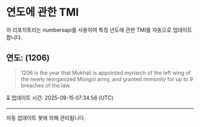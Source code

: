 
# 연도에 관한 TMI

이 리포지토리는 numbersapi를 사용하여 특정 년도에 관한 TMI를 자동으로 업데이트합니다.

## 연도: (1206)
> 1206 is the year that Mukhali is appointed myriarch of the left wing of the newly reorganized Mongol army, and granted immunity for up to 9 breaches of the law.

⏳ 업데이트 시간: 2025-09-15 07:34:56 (UTC)

---
자동 업데이트 봇에 의해 관리됩니다.
